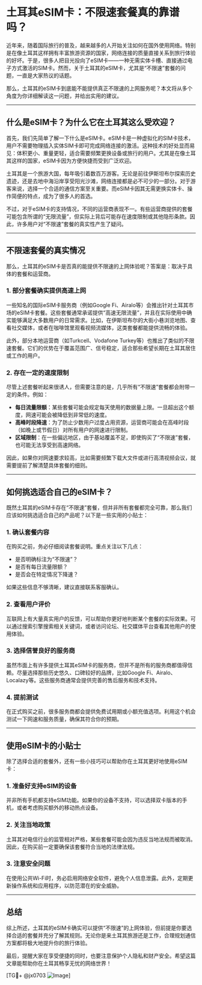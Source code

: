 # 土耳其eSIM卡：不限速套餐真的靠谱吗？

近年来，随着国际旅行的普及，越来越多的人开始关注如何在国外使用网络。特别是在像土耳其这样拥有丰富旅游资源的国家，网络连接的质量直接关系到旅行体验的好坏。于是，很多人把目光投向了eSIM卡——一种无需实体卡槽、直接通过电子方式激活的SIM卡。然而，关于土耳其的eSIM卡，尤其是“不限速”套餐的问题，一直是大家热议的话题。

那么，土耳其的eSIM卡到底能不能提供真正不限速的上网服务呢？本文将从多个角度为你详细解读这一问题，并给出实用的建议。

---

## 什么是eSIM卡？为什么它在土耳其这么受欢迎？

首先，我们先简单了解一下什么是eSIM卡。eSIM卡是一种虚拟化的SIM卡技术，用户不需要物理插入实体SIM卡即可完成网络连接的激活。这种技术的好处显而易见：体积更小、重量更轻，适合需要频繁更换设备或旅行的用户。尤其是在像土耳其这样的国家，eSIM卡因为方便快捷而受到广泛欢迎。

土耳其是一个旅游大国，每年吸引着数百万游客。无论是前往伊斯坦布尔探索历史遗迹，还是去地中海沿岸享受阳光沙滩，网络连接都是必不可少的一部分。对于游客来说，选择一个合适的通信方案至关重要。而eSIM卡因其无需更换实体卡、操作简便的特点，成为了很多人的首选。

不过，对于eSIM卡的支持情况，不同的运营商表现不一。有些运营商提供的套餐可能包含所谓的“无限流量”，但实际上背后可能存在速度限制或其他隐形条款。因此，许多用户对“不限速”套餐的真实性产生了疑问。

---

## 不限速套餐的真实情况

那么，土耳其的eSIM卡是否真的能提供不限速的上网体验呢？答案是：取决于具体的套餐和运营商。

### **1. 部分套餐确实提供高速上网**

一些知名的国际eSIM卡服务商（例如Google Fi、Airalo等）会推出针对土耳其市场的eSIM卡套餐。这些套餐通常承诺提供“高速无限流量”，并且在实际使用中确实能够满足大多数用户的日常需求。比如，在伊斯坦布尔的大街小巷浏览地图、查看社交媒体，或者在咖啡馆里观看视频流媒体，这类套餐都能提供流畅的体验。

此外，部分本地运营商（如Turkcell、Vodafone Turkey等）也推出了类似的不限速套餐。它们的优势在于覆盖范围广、信号稳定，适合那些希望长期在土耳其居住或工作的用户。

### **2. 存在一定的速度限制**

尽管上述套餐听起来很诱人，但需要注意的是，几乎所有“不限速”套餐都会附带一定的条件。例如：

- **每日流量限额**：某些套餐可能会规定每天使用的数据量上限。一旦超出这个额度，网速可能会被降低到非常低的速度。
- **高峰时段降速**：为了防止少数用户过度占用资源，运营商可能会在高峰时段（如晚上或节假日）对所有用户的网速进行限制。
- **区域限制**：在一些偏远地区，由于基站覆盖不足，即使购买了“不限速”套餐，也可能无法享受到高速网络。

因此，如果你对网速要求较高，比如需要频繁下载大文件或进行高清视频会议，就需要提前了解清楚具体套餐的细则。

---

## 如何挑选适合自己的eSIM卡？

既然土耳其的eSIM卡存在“不限速”套餐，但并非所有套餐都完全可靠，那么我们应该如何挑选适合自己的产品呢？以下是一些实用的小贴士：

### **1. 确认套餐内容**

在购买之前，务必仔细阅读套餐说明。重点关注以下几点：
- 是否明确标注为“不限速”？
- 是否有每日流量限额？
- 是否会在特定情况下降速？

如果这些信息不够清晰，建议直接联系客服确认。

### **2. 查看用户评价**

互联网上有大量真实用户的反馈，可以帮助你更好地判断某个套餐的实际效果。可以通过搜索引擎搜索相关关键词，或者访问论坛、社交媒体平台查看其他用户的使用体验。

### **3. 选择信誉良好的服务商**

虽然市面上有许多提供土耳其eSIM卡的服务商，但并不是所有的服务商都值得信赖。尽量选择那些历史悠久、口碑较好的品牌，比如Google Fi、Airalo、Localazy等。这些服务商通常会提供完善的售后服务和技术支持。

### **4. 提前测试**

在正式购买之前，很多服务商都会提供免费试用期或小额充值选项。利用这个机会测试一下网速和服务质量，确保其符合你的预期。

---

## 使用eSIM卡的小贴士

除了选择合适的套餐外，还有一些小技巧可以帮助你在土耳其更好地使用eSIM卡：

### **1. 准备好支持eSIM的设备**

并非所有手机都支持eSIM功能。如果你的设备不支持，可以选择双卡版本的手机，或者考虑购买额外的移动热点设备。

### **2. 关注当地政策**

土耳其对电信行业的监管相对严格，某些套餐可能会因为违反当地法规而被取消。因此，在购买前一定要确保该套餐符合当地的法律法规。

### **3. 注意安全问题**

在使用公共Wi-Fi时，务必启用网络安全软件，避免个人信息泄露。此外，定期更新操作系统和应用程序，以防范潜在的安全威胁。

---

## 总结

综上所述，土耳其的eSIM卡确实可以提供“不限速”的上网体验，但前提是你要选择合适的套餐并充分了解其规则。无论你是来土耳其旅游还是工作，合理规划通信方案都将极大地提升你的旅行体验。

最后，提醒大家在享受便捷的同时，也要注意保护个人隐私和财产安全。希望这篇文章能帮助你在土耳其畅享无忧的网络世界！

[TG💪+ @jx0703 ![Image](https://github.com/user-attachments/assets/dbca1d08-cadb-493c-b0ec-ad6f7a83f270)]